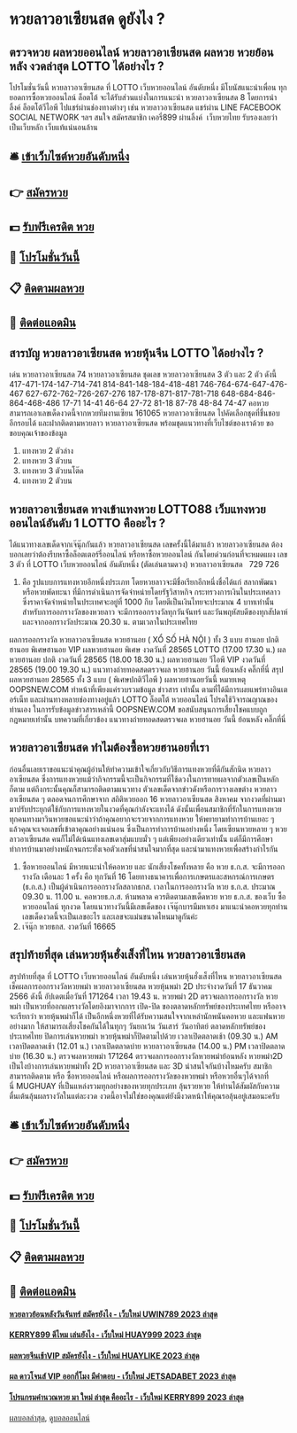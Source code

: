 # หวยลาวอาเซียนสด ดูยังไง ?
## ตรวจหวย ผลหวยออนไลน์ หวยลาวอาเซียนสด ผลหวย หวยย้อนหลัง งวดล่าสุด LOTTO ได้อย่างไร ?
โปรโมชั่นวันนี้ หวยลาวอาเซียนสด ที่ LOTTO เว็บหวยออนไลน์ อันดับหนึ่ง มีโบนัสแนะนำเพื่อน ทุกยอดการซื้อหวยออนไลน์ ล็อตโต้ จะได้รับส่วนแบ่งในการแนะนำ หวยลาวอาเซียนสด 8 โดยการนำลิ้งค์ ล็อตโต้วีไอพี ไปแชร์ผ่านช่องทางต่างๆ เช่น หวยลาวอาเซียนสด แชร์ผ่าน LINE FACEBOOK SOCIAL NETWORK ฯลฯ สนใจ สมัครสมาชิก เคอรี่899 ผ่านลิ้งค์  เว็บหวยไทย รับรองเลยว่าเป็นเว็บหลัก เว็บแท้แน่นอนล้าน

## 🛎 [เข้าเว็บไซต์หวยอันดับหนึ่ง](https://bit.ly/3BG5bNw)
## 👉 [สมัครหวย](https://bit.ly/3BG5bNw)
## 💵 [รับฟรีเครดิต หวย](https://bit.ly/3C3mvgS)
## 👑 [โปรโมชั่นวันนี้](https://bit.ly/3C3mvgS)
## 📋 [ติดตามผลหวย](https://bit.ly/3C3mvgS)
## 📱 [ติดต่อแอดมิน](https://bit.ly/3C3mvgS)

## สารบัญ หวยลาวอาเซียนสด หวยหุ้นจีน LOTTO ได้อย่างไร ?
เด่น หวยลาวอาเซียนสด 74 หวยลาวอาเซียนสด ชุดเลข หวยลาวอาเซียนสด 3 ตัว และ 2 ตัว ดังนี้
417-471-174-147-714-741
814-841-148-184-418-481
746-764-674-647-476-467
627-672-762-726-267-276
187-178-871-817-781-718
648-684-846-864-468-486
17-71
14-41
46-64
27-72
81-18
87-78
48-84
74-47
คอหวยสามารถเอาเลขเด็ดงวดนี้จากหวยทีมงานเซียน 161065 หวยลาวอาเซียนสด ไปคัดเลือกชุดที่ชื่นชอบอีกรอบได้ และฝากติดตามหวยลาว หวยลาวอาเซียนสด พร้อมชุดแนวทางที่เว็บไซต์ของเราด้วย
ขอขอบคุณเจ้าของข้อมูล
1. แทงหวย 2 ตัวล่าง
2. แทงหวย 3 ตัวบน
3. แทงหวย 3 ตัวบนโต๊ด
4. แทงหวย 2 ตัวบน

## หวยลาวอาเซียนสด ทางเข้าแทงหวย LOTTO88 เว็บแทงหวยออนไลน์อันดับ 1 LOTTO คืออะไร ?
ได้แนวทางเลขเด็ดจากเจ๊นุ๊กกันแล้ว หวยลาวอาเซียนสด เลขครั้งนี้ได้มาแล้ว หวยลาวอาเซียนสด ต้องบอกเลยว่าต้องรีบหาซื้อล็อตเตอร์รี่ออนไลน์ หรือหาซื้อหวยออนไลน์ กันโดยด่วนก่อนที่จะหมดแผง
เลข 3 ตัว ที่ LOTTO เว็บหวยออนไลน์ อันดับหนึ่ง (ตัดเล่นตามดวง) หวยลาวอาเซียนสด   729 726
1. คือ รูปแบบการแทงหวยอีกหนึ่งประเภท โดยหวยลาวจะมีชื่อเรียกอีกหนึ่งชื่อได้แก่ สลากพัฒนา หรือหวยพัดทะนา ที่มีการดำเนินการจัดจำหน่ายโดยรัฐวิสาหกิจ กระทรวงการเงินในประเทศลาว ซึ่งราคาจัดจำหน่ายในประเทศจะอยู่ที่ 1000 กีบ โดยตีเป็นเงินไทยจะประมาณ 4 บาทเท่านั้น สำหรับการออกรางวัลของหวยลาว จะมีการออกรางวัลทุกวันจันทร์ และวันพฤหัสบดีของทุกสัปดาห์ และจากออกรางวัลประมาณ 20.30 น. ตามเวลาในประเทศไทย

ผลการออกรางวัล หวยลาวอาเซียนสด หวยฮานอย ( XỔ SỐ HÀ NỘI ) ทั้ง 3 แบบ ฮานอย ปกติฮานอย พิเศษฮานอย VIP
ผลหวยฮานอย พิเศษ งวดวันที่ 28565 LOTTO (17.00 17.30 น.)
ผลหวยฮานอย ปกติ งวดวันที่ 28565 (18.00 18.30 น.)
ผลหวยฮานอย วีไอพี VIP งวดวันที่ 28565 (19.00 19.30 น.)
 แนวทางถ่ายทอดสดตรวจผล หวยฮานอย วันนี้ ย้อนหลัง คลิ๊กที่นี่ 
สรุป ผลหวยฮานอย 28565 ทั้ง 3 แบบ ( พิเศษปกติวีไอพี ) ผลหวยฮานอยวันนี้
หมายเหตุ OOPSNEW.COM ทำหน้าที่เพียงแค่รวบรวมข้อมูล ข่าวสาร เท่านั้น ตามที่ได้มีการเผยแพร่ทางอินเตอร์เน็ท และผ่านทางหลายช่องทางอยู่แล้ว LOTTO ล็อตโต้ หวยออนไลน์ โปรดใช้วิจารณญาณของท่านเอง ในการรับข้อมูลข่าวสารเหล่านี้ OOPSNEW.COM ขอสนับสนุนการเสี่ยงโชคแบบถูกกฎหมายเท่านั้น
บทความที่เกี่ยวข้อง
แนวทางถ่ายทอดสดตรวจผล หวยฮานอย วันนี้ ย้อนหลัง คลิ๊กที่นี่

## หวยลาวอาเซียนสด ทำไมต้องซื้อหวยฮานอยที่เรา
ก่อนอื่นเลยเราขอแนะนำคุณผู้อ่านให้ทำความเข้าใจเกี่ยวกับวิธีการแทงหวยที่ดีกันสักนิด หวยลาวอาเซียนสด ซึ่งการแทงหวยแม้ว่ากิจกรรมนี้จะเป็นกิจกรรมที่ใช้ดวงในการทายผลจากตัวเลขเป็นหลักก็ตาม
แต่ถึงกระนั้นคุณก็สามารถติดตามแนวทาง ตัวเลขเด็ดจากข่าวดังหรือการวางเลขต่าง หวยลาวอาเซียนสด ๆ ตลอดจนการศึกษาจาก สถิติหวยออก 16 หวยลาวอาเซียนสด สิงหาคม จากงวดที่ผ่านมามาปรับประยุกต์ใช้กับการแทงหวยในงวดที่คุณกำลังจะแทงได้
ดังนั้นเพื่อนสมาชิกที่รักในการแทงหวยทุกคนทางมาวินหวยขอแนะนำว่าถ้าคุณอยากจะรวยจากการแทงหวย ให้พยายามทำการบ้านเยอะ ๆ แล้วคุณจะเจอเลขที่เข้าตาคุณอย่างแน่นอน
ซึ่งเป็นการทำการบ้านอย่างหนึ่ง โดยเซียนหวยหลาย ๆ หวยลาวอาเซียนสด คนก็ไม่ได้เน้นแทงเลขเดาสุ่มแบบมั่ว ๆ แต่เพียงอย่างเดียวเท่านั้น
แต่ก็มีการศึกษาทำการบ้านมาอย่างหนักจนกระทั่งเจอตัวเลขที่น่าสนใจมากที่สุด และนำมาแทงหวยเพื่อสร้างกำไรกัน
1. ซื้อหวยออนไลน์ มีหวยแนะนำให้คอหวย และ นักเสี่ยงโชคทั้งหลาย คือ หวย ธ.ก.ส. จะมีการออกรางวัล เดือนละ 1 ครั้ง คือ ทุกวันที่ 16 โดยทางธนาคารเพื่อการเกษตรและสหกรณ์การเกษตร (ธ.ก.ส.) เป็นผู้ดำเนินการออกรางวัลสลากธกส. เวลาในการออกรางวัล หวย ธ.ก.ส. ประมาณ 09.30 น. 11.00 น. คอหวยธ.ก.ส. ห้ามพลาด ควรติดตามเลขเด็ดหวย หวย ธ.ก.ส. ของเว็บ ซื้อหวยออนไลน์ ทุกงวด โดยแนวทางวันนี้มีเลขเด็ดของ เจ๊นุ๊กบารมีมหาเฮง มาแนะนำคอหวยทุกท่าน เลขเด็ดงวดนี้จะเป็นเลขอะไร และเลขจะแม่นขนาดไหนมาดูกันค่ะ
2. เจ๊นุ๊ก หวยธกส. งวดวันที่ 16665

## สรุปท้ายที่สุด เล่นหวยหุ้นฮั่งเส็งที่ไหน หวยลาวอาเซียนสด
สรุปท้ายที่สุด ที่ LOTTO เว็บหวยออนไลน์ อันดับหนึ่ง เล่นหวยหุ้นฮั่งเส็งที่ไหน หวยลาวอาเซียนสด เช็คผลการออกรางวัลหวยพม่า หวยลาวอาเซียนสด หวยหุ้นพม่า 2D ประจำงวดวันที่ 17 ธันวาคม 2566 ดังนี้
อัปเดตเมื่อวันที่ 171264 เวลา 19.43 น.
หวยพม่า 2D ตรวจผลการออกรางวัล หวยพม่า เป็นหวยที่ออกผลรางวัลโดยอิงมาจากการ เปิด-ปิด ของตลาดหลักทรัพย์ของประเทศไทย หรืออาจจะเรียกว่า หวยหุ้นพม่าก็ได้ เป็นอีกหนึ่งหวยที่ได้รับความสนใจจากเหล่านักพนันคอหวย และแฟนหวยอย่างมาก ให้สามารถเสี่ยงโชคกันได้ในทุกๆ วันยกเว้น วันเสาร์ วันอาทิตย์ ตลาดหลักทรัพย์ของประเทศไทย ปิดการเล่นหวยพม่า หวยหุ้นพม่าก็ปิดตามไปด้วย
เวลาเปิดตลาดเช้า (09.30 น.) AM
เวลาปิดตลาดเช้า (12.01 น.)
เวลาเปิดตลาดบ่าย หวยลาวอาเซียนสด (14.00 น.) PM
เวลาปิดตลาดบ่าย (16.30 น.)
ตรวจผลหวยพม่า 171264 ตรวจผลการออกรางวัลหวยพม่าย้อนหลัง หวยพม่า2D เป็นไงบ้างการเล่นหวยพม่าทั้ง 2D หวยลาวอาเซียนสด และ 3D น่าสนใจกันบ้างไหมครับ สมาชิกสามารถติดตาม หรือ ซื้อหวยออนไลน์ หรือผลการออกรางวัลของหวยพม่า หรือหวยอื่นๆได้จากที่นี่ MUGHUAY ที่เป็นแหล่งรวมทุกอย่างของหวยทุกประเภท ลุ้นรวยหวย ให้ท่านได้สัมผัสกับความตื่นเต้นลุ้นผลรางวัลในแต่ละงวด งวดนี้อาจไม่ใช่ของคุณแต่ยังมีงวดหน้าให้คุณรอลุ้นอยู่เสมอนะครับ

## 🛎 [เข้าเว็บไซต์หวยอันดับหนึ่ง](https://bit.ly/3BG5bNw)
## 👉 [สมัครหวย](https://bit.ly/3BG5bNw)
## 💵 [รับฟรีเครดิต หวย](https://bit.ly/3C3mvgS)
## 👑 [โปรโมชั่นวันนี้](https://bit.ly/3C3mvgS)
## 📋 [ติดตามผลหวย](https://bit.ly/3C3mvgS)
## 📱 [ติดต่อแอดมิน](https://bit.ly/3C3mvgS)

#### [หวยลาวย้อนหลังวันจันทร์ สมัครยังไง - เว็บใหม่ UWIN789 2023 ล่าสุด](https://atom.io/themes/หวยลาวย้อนหลังวันจันทร์%20สมัครยังไง%20-%20เว็บใหม่%20uwin789%202023%20ล่าสุด)
#### [KERRY899 ดีไหม เล่นยังไง - เว็บใหม่ HUAY999 2023 ล่าสุด](https://atom.io/themes/kerry899%20ดีไหม%20เล่นยังไง%20-%20เว็บใหม่%20huay999%202023%20ล่าสุด)
#### [ผลหวยจีนเช้าVIP สมัครยังไง - เว็บใหม่ HUAYLIKE 2023 ล่าสุด](https://atom.io/themes/ผลหวยจีนเช้าvip%20สมัครยังไง%20-%20เว็บใหม่%20huaylike%202023%20ล่าสุด)
#### [ผล ดาวโจนส์ VIP ออกกี่โมง มีคำตอบ - เว็บใหม่ JETSADABET 2023 ล่าสุด](https://atom.io/themes/ผล%20ดาวโจนส์%20vip%20ออกกี่โมง%20มีคำตอบ%20-%20เว็บใหม่%20jetsadabet%202023%20ล่าสุด)
#### [โปรแกรมคำนวณหวย มา ใหม่ ล่าสุด คืออะไร - เว็บใหม่ KERRY899 2023 ล่าสุด](https://atom.io/themes/โปรแกรมคำนวณหวย%20มา%20ใหม่%20ล่าสุด%20คืออะไร%20-%20เว็บใหม่%20kerry899%202023%20ล่าสุด)

[ผลบอลล่าสุด](https://siamsport.tv "ผลบอลล่าสุด"), [ดูบอลออนไลน์](https://siamsport.tv/ดูบอลสด "ดูบอลออนไลน์")